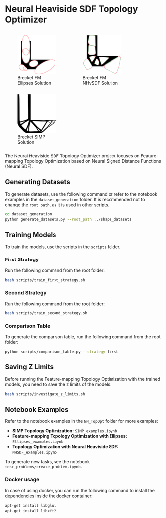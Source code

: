 # Neural Heaviside SDF Topology Optimizer

<p align="center">
  <figure style="display: inline-block; width: 25%;">
    <img src="src/Brecket_fm_ae_hv_ellipse_final.png" alt="Brecket_fm_ae_hv_ellipse_final">
    <figcaption>Brecket FM Ellipses Solution</figcaption>
  </figure>
  <figure style="display: inline-block; width: 25%;">
    <img src="src/Brecket_fm_ae_hv_nnHv_final.png" alt="Brecket_fm_ae_hv_nnHv_final">
    <figcaption>Brecket FM NHvSDF Solution</figcaption>
  </figure>
  <figure style="display: inline-block; width: 25%;">
    <img src="src/Brecket_SIMP_final.png" alt="Brecket_SIMP_final">
    <figcaption>Brecket SIMP Solution</figcaption>
  </figure>
</p>
The Neural Heaviside SDF Topology Optimizer project focuses on Feature-mapping Topology Optimization based on Neural Signed Distance Functions (Neural SDF).

## Generating Datasets

To generate datasets, use the following command or refer to the notebook examples in the `dataset_generation` folder. It is recommended not to change the `root_path`, as it is used in other scripts.

```bash
cd dataset_generation
python generate_datasets.py --root_path ../shape_datasets
```

## Training Models

To train the models, use the scripts in the `scripts` folder.

### First Strategy

Run the following command from the root folder:

```bash
bash scripts/train_first_strategy.sh
```

### Second Strategy

Run the following command from the root folder:

```bash
bash scripts/train_second_strategy.sh
```

### Comparison Table

To generate the comparison table, run the following command from the root folder:

```bash
python scripts/comparison_table.py --strategy first
```

## Saving Z Limits

Before running the Feature-mapping Topology Optimization with the trained models, you need to save the z limits of the models.

```bash
bash scripts/investigate_z_limits.sh
```

## Notebook Examples

Refer to the notebook examples in the `NN_TopOpt` folder for more examples:

- **SIMP Topology Optimization:** `SIMP_examples.ipynb`
- **Feature-mapping Topology Optimization with Ellipses:** `Ellipses_examples.ipynb`
- **Topology Optimization with Neural Heaviside SDF:** `NHSDF_examples.ipynb`

To generate new tasks, see the notebook `test_problems/create_problem.ipynb`.

### Docker usage

In case of using docker, you can run the following command to install the dependencies inside the docker container:

```bash
apt-get install libglu1
apt-get install libxft2
```
